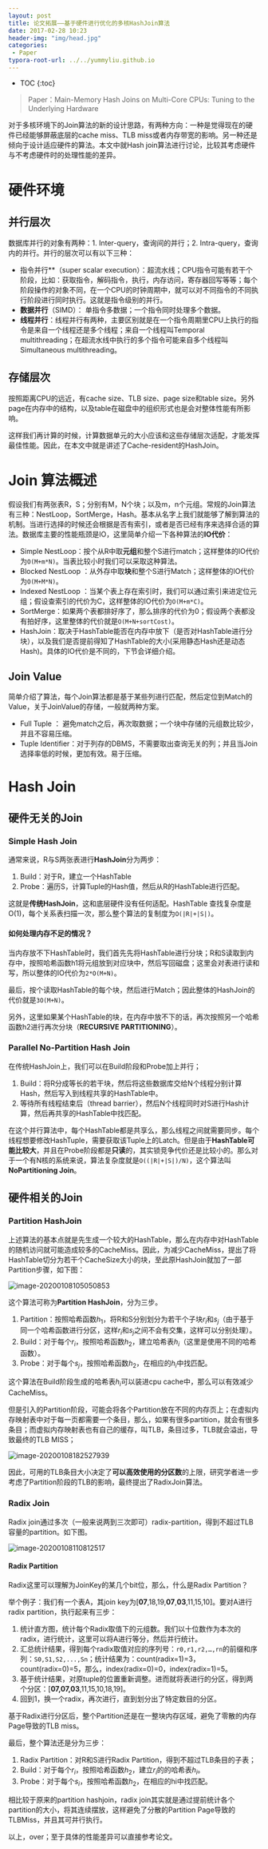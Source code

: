 ```yaml
---
layout: post
title: 论文拓展——基于硬件进行优化的多核HashJoin算法
date: 2017-02-28 10:23
header-img: "img/head.jpg"
categories: 
 - Paper
typora-root-url: ../../yummyliu.github.io
---
```


* TOC
{:toc}

> Paper：Main-Memory Hash Joins on Multi-Core CPUs: Tuning to the Underlying Hardware

对于多核环境下的Join算法的新的设计思路，有两种方向：一种是觉得现在的硬件已经能够屏蔽底层的cache miss、TLB miss或者内存带宽的影响。另一种还是倾向于设计适应硬件的算法。本文中就Hash join算法进行讨论，比较其考虑硬件与不考虑硬件时的处理性能的差异。

# 硬件环境

## 并行层次

数据库并行的对象有两种：1. Inter-query，查询间的并行；2. Intra-query，查询内的并行。并行的层次可以有以下三种：

+ 指令并行**（super scalar execution）：超流水线；CPU指令可能有若干个阶段，比如：获取指令，解码指令，执行，内存访问，寄存器回写等等；每个阶段操作的对象不同，在一个CPU的时钟周期中，就可以对不同指令的不同执行阶段进行同时执行。这就是指令级别的并行。
+ **数据并行**（SIMD）： 单指令多数据；一个指令同时处理多个数据。
+ **线程并行**：线程并行有两种，主要区别就是在一个指令周期里CPU上执行的指令是来自一个线程还是多个线程；来自一个线程叫Temporal multithreading；在超流水线中执行的多个指令可能来自多个线程叫Simultaneous multithreading。

## 存储层次

按照距离CPU的远近，有cache size、TLB size、page size和table size。另外page在内存中的结构，以及table在磁盘中的组织形式也是会对整体性能有所影响。

这样我们再计算的时候，计算数据单元的大小应该和这些存储层次适配，才能发挥最佳性能。因此，在本文中就是讲述了Cache-resident的HashJoin。

# Join 算法概述

假设我们有两张表R，S；分别有M，N个块；以及m，n个元组。常规的Join算法有三种：NestLoop，SortMerge，Hash。基本从名字上我们就能够了解到算法的机制。当进行选择的时候还会根据是否有索引，或者是否已经有序来选择合适的算法。数据库主要的性能瓶颈是IO，这里简单介绍一下各种算法的**IO代价**：

+ Simple NestLoop：按个从R中取**元组**和整个S进行match；这样整体的IO代价为`O(M+m*N)`。当表比较小时我们可以采取这种算法。
+ Blocked NestLoop ：从外存中取**块**和整个S进行Match；这样整体的IO代价为`O(M+M*N)`。
+ Indexed NestLoop ：当某个表上存在索引时，我们可以通过索引来进定位元组；假设查索引的代价为C，这样整体的IO代价为`O(M+m*C)`。
+ SortMerge：如果两个表都排好序了，那么排序的代价为0；假设两个表都没有拍好序，这里整体的代价就是`O(M+N+sortCost)`。
+ HashJoin：取决于HashTable能否在内存中放下（是否对HashTable进行分块），以及我们是否提前得知了HashTable的大小(采用静态Hash还是动态Hash)。具体的IO代价是不同的，下节会详细介绍。

## Join Value

简单介绍了算法，每个Join算法都是基于某些列进行匹配，然后定位到Match的Value，关于JoinValue的存储，一般就两种方案。

- Full Tuple ： 避免match之后，再次取数据；一个块中存储的元组数比较少，并且不容易压缩。
- Tuple Identifier：对于列存的DBMS，不需要取出查询无关的列；并且当Join选择率低的时候，更加有效。易于压缩。

# Hash Join

## 硬件无关的Join

### Simple Hash Join

通常来说，R与S两张表进行**HashJoin**分为两步：

1. Build：对于R，建立一个HashTable
2. Probe：遍历S，计算Tuple的Hash值，然后从R的HashTable进行匹配。

这就是**传统HashJoin**，这和底层硬件没有任何适配。HashTable 查找复杂度是O(1)，每个关系表扫描一次，那么整个算法的复制度为`O(|R|+|S|)`。

#### 如何处理内存不足的情况？

当内存放不下HashTable时，我们首先先将HashTable进行分块；R和S读取到内存中，按照哈希函数h1将元组放到对应块中，然后写回磁盘；这里会对表进行读和写，所以整体的IO代价为`2*O(M+N)`。

最后，按个读取HashTable的每个块，然后进行Match；因此整体的HashJoin的代价就是`3O(M+N)`。

另外，这里如果某个HashTable的块，在内存中放不下的话，再次按照另一个哈希函数h2进行再次分块（**RECURSIVE PARTITIONING**）。

### Parallel No-Partition Hash Join

在传统HashJoin上，我们可以在Build阶段和Probe加上并行；

1. Build：将R分成等长的若干块，然后将这些数据库交给N个线程分别计算Hash，然后写入到线程共享的HashTable中。
2. 等待所有线程结束后（thread barrier），然后N个线程同时对S进行Hash计算，然后再共享的HashTable中找匹配。

在这个并行算法中，每个HashTable都是共享么，那么线程之间就需要同步。每个线程想要修改HashTuple，需要获取该Tuple上的Latch。但是由于**HashTable可能比较大**，并且在Probe阶段都是**只读**的，其实锁竞争代价还是比较小的。那么对于一个有N核的系统来说，算法复杂度就是`O((|R|+|S|)/N)`，这个算法叫**NoPartitioning Join**。

## 硬件相关的Join

### Partition HashJoin

上述算法的基本点就是先生成一个较大的HashTable，那么在内存中对HashTable的随机访问就可能造成较多的CacheMiss。因此，为减少CacheMiss，提出了将HashTable切分为若干个CacheSize大小的块，至此原HashJoin就加了一部Partition步骤，如下图：

![image-20200108105050853](/image/0108-partition-hashjoin.png)

这个算法可称为**Partition HashJoin**，分为三步。

1. Partition：按照哈希函数$h_1$，将R和S分别划分为若干个子块$r_i$和$s_j$（由于基于同一个哈希函数进行分区，这样$r_i$和$s_j$之间不会有交集，这样可以分别处理）。
2. Build：对于每个$r_i$，按照哈希函数$h_2$，建立哈希表$h_i$（这里是使用不同的哈希函数）。
3. Probe：对于每个$s_j$，按照哈希函数$h_2$，在相应的$h_i$中找匹配。

这个算法在Build阶段生成的哈希表$h_i$可以装进cpu cache中，那么可以有效减少CacheMiss。

但是引入的Partition阶段，可能会将各个Partition放在不同的内存页上；在虚拟内存映射表中对于每一页都需要一个条目，那么，如果有很多partition，就会有很多条目；而虚拟内存映射表也有自己的缓存，叫TLB，条目过多，TLB就会溢出，导致最终的TLB MISS；

![image-20200108182527939](/image/0108-tlb.png)

因此，可用的TLB条目大小决定了**可以高效使用的分区数**的上限，研究学者进一步考虑了Partition阶段的TLB的影响，最终提出了RadixJoin算法。

### Radix Join

Radix join通过多次（一般来说两到三次即可）radix-partition，得到不超过TLB容量的partition。如下图。

![image-20200108110812517](/image/0108-radix-join.png)

#### Radix Partition

Radix这里可以理解为JoinKey的某几个bit位，那么，什么是Radix Partition？

举个例子：我们有一个表A，其join key为[**07**,18,19,**07**,**03**,11,15,10]。要对A进行radix partition，执行起来有三步：

1. 统计直方图，统计每个Radix取值下的元组数。我们以十位数作为本次的radix，进行统计，这里可以将A进行等分，然后并行统计。
2. 汇总统计结果，得到每个radix取值对应的序列号：`r0,r1,r2,…,rn`的前缀和序列：`S0,S1,S2,...,Sn`；统计结果为：count(radix=1)=3，count(radix=0)=5，那么，index(radix=0)=0，index(radix=1)=5。
3. 基于统计结果，对原tuple的位置重新调整。进而就将表进行的分区，得到两个分区：[**07,07,03**,11,15,10,18,19]。
4. 回到1，换一个radix，再次进行，直到划分出了特定数目的分区。

基于Radix进行分区后，整个Partition还是在一整块内存区域，避免了零散的内存Page导致的TLB miss。

最后，整个算法还是分为三步：

1. Radix Partition：对R和S进行Radix Partition，得到不超过TLB条目的子表；
2. Build：对于每个$r_i$，按照哈希函数$h_2$，建立$r_i$的的哈希表$h_i$。
3. Probe：对于每个$s_i$，按照哈希函数$h_2$，在相应的hi中找匹配。

相比较于原来的partition hashjoin，radix join其实就是通过提前统计各个partition的大小，将其连续摆放，这样避免了分散的Partition Page导致的TLBMiss，并且其可并行执行。

以上，over；至于具体的性能差异可以直接参考论文。











